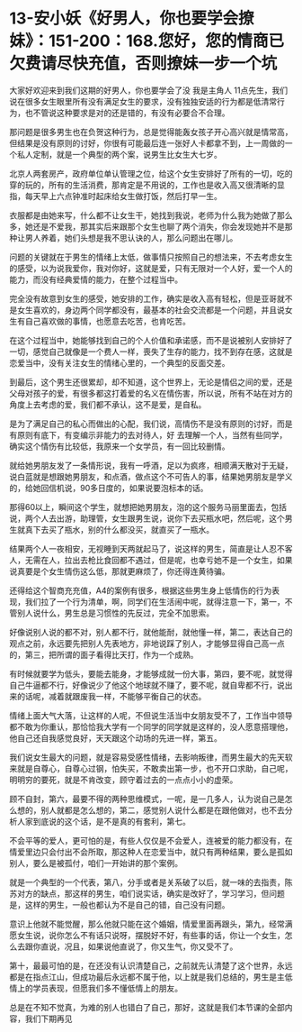 # 13-安小妖《好男人，你也要学会撩妹》：151-200：168.您好，您的情商已欠费请尽快充值，否则撩妹一步一个坑

大家好欢迎来到我们这期的好男人，你也要学会了没 我是主角人 11点先生，我们说在很多女生眼里所有没有满足女生的要求，没有独独安适的行为都是低清常行为，也不管说这种要求是对的还是错的，有没有必要合不合理。

那问题是很多男生也在负贺这种行为，总是觉得能轰女孩子开心高兴就是情常高，但结果是没有原则的讨好，你很有可能最后连一张好人卡都拿不到，上一周做的一个私人定制，就是一个典型的两个案，说男生比女生大七岁。

北京人两套房产，政府单位单认管理之位，给这个女生安排好了所有的一切，吃的穿的玩的，所有的生活消费，那肯定是不用说的，工作也是收入高又很清晰的显指，每天早上六点钟准时起床给女生做打饭，然后打早一生。

衣服都是由她来写，什么都不让女生干，她找到我说，老师为什么我为她做了那么多，她还是不爱我，那其实后来跟那个女生也聊了两个消失，你会发现她并不是那种让男人养着，她们头想是我不思认诀的人，那么问题出在哪儿。

问题的关键就在于男生的情绪上太低，做事情只按照自己的想法来，不去考虑女生的感受，以为说我爱你，我对你好，这就是爱，只有无限对一个人好，爱一个人的能力，而没有经典爱情的能力，在整个过程当中。

完全没有故意到女生的感受，她安排的工作，确实是收入高有轻松，但是亚哥就不是女生喜欢的，身边两个同学都没有，最基本的社会交流都是一个问题，并且说女生有自己喜欢做的事情，也愿意去吃苦，也肯吃苦。

在这个过程当中，她能够找到自己的个人价值和承诺感，而不是说被别人安排好了一切，感觉自己就像是一个费人一样，喪失了生存的能力，找不到存在感，这就是恋爱当中，没有关注女生的情绪心里的，一个典型的反面交差。

到最后，这个男生还很累却，却不知道，这个世界上，无论是情侣之间的爱，还是父母对孩子的爱，有很多都这打着爱的名义在情伤害，所以说，所有不站在对方的角度上去考虑的爱，我们都不承认，这不是爱，是自私。

是为了满足自己的私心而做出的心配，我们说，高情伤不是没有原则的讨好，而是有原则有底下，有变编示非能力的去对待人，好 去理解一个人，当然有些同学，确实这个情伤有比较低，我原来一个女学员，有一回比较删情。

就给她男朋友发了一条情形说，我有一呼酒，足以为疯疼，相顺满天散对于无疑，说白蓝就是想跟她男朋友，和点酒，做点这个不可告人的事，结果她男朋友是学义的，给她回信机说，90多日度的，如果说要泡标本的话。

那得60以上，瞬间这个学生，就想把她男朋友，泡的这个服务马丽里面去，包括说，两个人去出游，助理管，女生跟男生说，说你下去买瓶水吧，然后呢，这个男生就真下去买了瓶水，别的什么都没买，就直买了一瓶水。

结果两个人一夜相安，无视睡到天两就起马了，说这样的男生，简直是让人忍不客人，无需在人，拉出去枪比食回都不遇过，但是呢，也幸亏她不是一个女生，如果说真要是个女生情伤这么低，那就更麻烦了，你还得连黄待骗。

还得给这个智商充充值，A4的案例有很多，根据这些男生身上低情伤的行为表现，我们拉了一个行为清单，啊，同学们在生活闹中呢，就得注意一下，第一，不管别人说什么，男生总是习惯性的先反过，完全不加思索。

好像说别人说的都不对，别人都不行，就他能耐，就他懂一样，第二，表达自己的观点之前，永远要先把别人先表地方，非地说踩了别人，才能够显得自己高一点的，第三，把所谓的面子看得比天打，作为一个成熟。

有时候就要学为低头，要能去能身，才能够成就一份大事，第四，要不呢，就觉得自己牛逼都不行，好像说少了他这个地球就不赚了，要不呢，就自卑都不行，说出来的话呢，减着就跟废我一样，不能够平衡自己的状态。

情绪上面大气大落，让这样的人呢，不但说生活当中女朋友受不了，工作当中领导都不敢为你重认，那恰恰我大学有一个同学的同学就是这样的，没人愿意搭理他，他自己还自我感觉良好，天天跟这个动场的先进一样，第五。

我们说女生最大的问题，就是容易受感性情绪，去影响叛律，而男生最大的先天软来就是自尊心，自尊心过钢，怕失买，不敢卖出第一步，也不开口求助，自己呢，明明穷的要死，就是不肯改变，顾守着过去的一点点小小的虚荣。

顾不自封，第六，最要不得的两种思维模式，一呢，是一几多人，认为说自己是怎么想的，别人就都是怎么想的，第二，感觉别人说什么都是在跟他做对，也不去分析人家到底说的这个话，是不是真的有套利，第七。

不会平等的爱人，更可怕的是，有些人仅仅是不会爱人，连被爱的能力都没有，在情爱里边只会付出不会所取，那这种人在恋爱当中，就只有两种结果，要么是孤如别人，要么是被孤付，咱们一开始讲的那个案例。

就是一个典型的一个代表，第八，分手或者是关系破了以后，就一味的去指责，陈苏对方的缺点，那这样的男生，咱们说实话，确实是改好了，学习学习，但问题是，这样的男生，一般也都认为不是自己的错，自己没有问题。

意识上他就不能觉醒，那么他就只能在这个婚姻，情爱里面再跟头，第九，经常满愿女生说，说你怎么不有话只说呀，摆脱好不好，有些事的话，你让一个女生，怎么去跟你直说，况且，如果说他直说了，你又生气，你又受不了。

第十，最最可怕的是，在还没有认识清楚自己，之前就先认清楚了这个世界，永远都是在指点江山，但成功最后永远都不属于他，以上就是我们总结的，男生是主低情上的学员表现，但愿我们多不懂低情上的朋友。

总是在不知不觉真，为难的别人也错白了自己，那好，这就是我们本节课的全部内容，我们下期再见